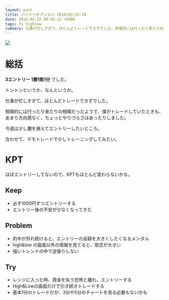 ```yaml
---
layout: post
title: バイナリオプション 2016/02/15-19
date: 2016-02-22 00:45:12 +0900
tags: fx highlow
summary: 仕事が忙しすぎて、ほとんどトレードできずでした。相場的には行ったり来たりの相場だったようで、僕がトレードしていたときも、あまり方向感なく、ちょっとやりづらさはあったりしました。今週は少し腰を据えてエントリーしたいところ。合わせて、デモトレードで少しトレーニングしてみたい。
---
```


![](https://skim.milk200.cc/20160222_highlow/2016-02-22.png)

# 総括

__3エントリー 1勝1敗1分__ でした。

トントンというか、なんというか。

仕事が忙しすぎて、ほとんどトレードできずでした。

相場的には行ったり来たりの相場だったようで、僕がトレードしていたときも、あまり方向感なく、ちょっとやりづらさはあったりしました。

今週は少し腰を据えてエントリーしたいところ。

合わせて、デモトレードで少しトレーニングしてみたい。

# KPT

ほぼエントリーしてないので、KPTもほとんど変わらないかな。

## Keep

- 必ず1000円ずつエントリーする
- エントリー後の不安が少なくなってきた

## Problem

- 的中が外れ続けると、エントリーの金額を大きくしたくなるメンタル
- high&low の画面以外の情報を見てると、邪念が大きい
- 強いトレンドの中で逆張りしない

## Try

- レンジに入った時、資金を失う恐怖と離れ、エントリーする
- High&Lowの画面だけで引き続きトレードする
 - 基本1分のトレードだが、3分や5分のチャートを見る必要もないかも
